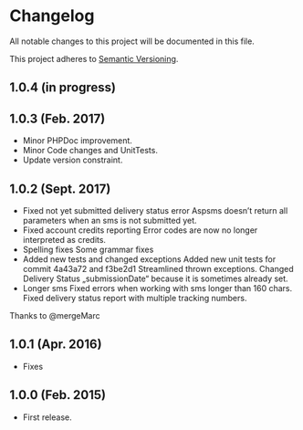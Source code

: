 # Changelog

All notable changes to this project will be documented in this file.

This project adheres to [Semantic Versioning](http://semver.org/).

1.0.4 (in progress)
------------------

1.0.3 (Feb. 2017)
--------------------

- Minor PHPDoc improvement.
- Minor Code changes and UnitTests.
- Update version constraint.

1.0.2 (Sept. 2017)
-------------------

- Fixed not yet submitted delivery status error Aspsms doesn’t return all parameters when an sms is not submitted yet.
- Fixed account credits reporting Error codes are now no longer interpreted as credits.
- Spelling fixes  Some grammar fixes
- Added new tests and changed exceptions Added new unit tests for commit 4a43a72 and f3be2d1  Streamlined thrown exceptions. Changed Delivery Status „submissionDate“ because it is sometimes already set.
- Longer sms Fixed errors when working with sms longer than 160 chars. Fixed delivery status report with multiple tracking numbers.

Thanks to @mergeMarc 

1.0.1 (Apr. 2016)
--------------------

+ Fixes

1.0.0 (Feb. 2015)
--------------------

+ First release.
